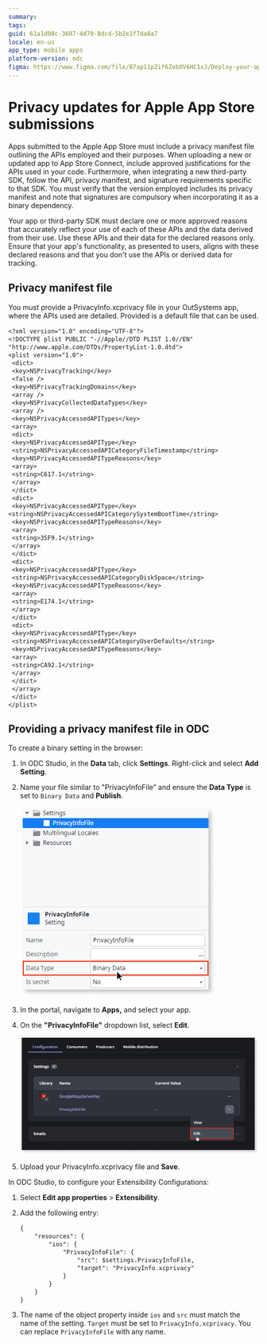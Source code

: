 ```yaml
---
summary: 
tags: 
guid: 61a1d08c-3607-4d70-8dcd-5b2e1f7da8a7
locale: en-us
app_type: mobile apps
platform-version: odc
figma: https://www.figma.com/file/B7ap11pZif6ZobXV6HC1xJ/Deploy-your-apps?type=design&node-id=3440%3A34&mode=design&t=sLtP6F4ZsrU6wCQB-1
---
```


# Privacy updates for Apple App Store submissions

Apps submitted to the Apple App Store must include a privacy manifest file outlining the APIs employed and their purposes. When uploading a new or updated app to App Store Connect, include approved justifications for the APIs used in your code. Furthermore, when integrating a new third-party SDK, follow the API, privacy manifest, and signature requirements specific to that SDK. You must verify that the version employed includes its privacy manifest and note that signatures are compulsory when incorporating it as a binary dependency.

Your app or third-party SDK must declare one or more approved reasons that accurately reflect your use of each of these APIs and the data derived from their use. Use these APIs and their data for the declared reasons only. Ensure that your app's functionality, as presented to users, aligns with these declared reasons and that you don't use the APIs or derived data for tracking.

## Privacy manifest file

You must provide a PrivacyInfo.xcprivacy file in your OutSystems app, where the APIs used are detailed. Provided is a default file that can be used.

    <?xml version="1.0" encoding="UTF-8"?>
    <!DOCTYPE plist PUBLIC "-//Apple//DTD PLIST 1.0//EN" "http://www.apple.com/DTDs/PropertyList-1.0.dtd">
    <plist version="1.0">
     <dict>
     <key>NSPrivacyTracking</key>
     <false />
     <key>NSPrivacyTrackingDomains</key>
     <array />
     <key>NSPrivacyCollectedDataTypes</key>
     <array />
     <key>NSPrivacyAccessedAPITypes</key>
     <array>
     <dict>
     <key>NSPrivacyAccessedAPIType</key>
     <string>NSPrivacyAccessedAPICategoryFileTimestamp</string>
     <key>NSPrivacyAccessedAPITypeReasons</key>
     <array>
     <string>C617.1</string>
     </array>
     </dict>
     <dict>
     <key>NSPrivacyAccessedAPIType</key>
    <string>NSPrivacyAccessedAPICategorySystemBootTime</string>
     <key>NSPrivacyAccessedAPITypeReasons</key>
     <array>
     <string>35F9.1</string>
     </array>
     </dict>
     <dict>
     <key>NSPrivacyAccessedAPIType</key>
     <string>NSPrivacyAccessedAPICategoryDiskSpace</string>
     <key>NSPrivacyAccessedAPITypeReasons</key>
     <array>
     <string>E174.1</string>
     </array>
     </dict>
     <dict>
     <key>NSPrivacyAccessedAPIType</key>
     <string>NSPrivacyAccessedAPICategoryUserDefaults</string>
     <key>NSPrivacyAccessedAPITypeReasons</key>
     <array>
     <string>CA92.1</string>
     </array>
     </dict>
     </array>
     </dict>
    </plist>

## Providing a privacy manifest file in ODC

To create a binary setting in the browser:

1. In ODC Studio, in the **Data** tab, click **Settings**. Right-click and select **Add Setting**.

1. Name your file similar to "PrivacyInfoFile” and ensure the **Data Type** is set to `Binary Data` and **Publish**.

    ![Screenshot showing how to add a Privacy Info File setting in ODC Studio with the Data Type set to Binary Data.](images/privacy-info-file-setting-odcs.png "Adding a Privacy Info File in ODC Studio")

1. In the portal, navigate to **Apps,** and select your app.

1. On the **"PrivacyInfoFile"** dropdown list, select **Edit**.

    ![Screenshot of the ODC portal highlighting the PrivacyInfoFile setting with an Edit option.](images/edit-privacy-setting-pl.png "Editing Privacy Info File in ODC Portal")

1. Upload your PrivacyInfo.xcprivacy file and **Save**.

In ODC Studio, to configure your Extensibility Configurations:

1. Select **Edit app properties** > **Extensibility**.

1. Add the following entry:

    ```
    {
        "resources": {
            "ios": {
                "PrivacyInfoFile": {
                    "src": $settings.PrivacyInfoFile,
                    "target": "PrivacyInfo.xcprivacy"
                }
            }
        }
    }
    ```

1. The name of the object property inside `ios` and `src` must match the name of the setting. `Target` must be set to `PrivacyInfo.xcprivacy`. You can replace `PrivacyInfoFile` with any name.
